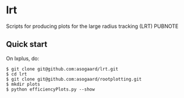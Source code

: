 # lrt
Scripts for producing plots for the large radius tracking (LRT) PUBNOTE

## Quick start

On lxplus, do:
```
$ git clone git@github.com:asogaard/lrt.git
$ cd lrt
$ git clone git@github.com:asogaard/rootplotting.git
$ mkdir plots
$ python efficiencyPlots.py --show
```